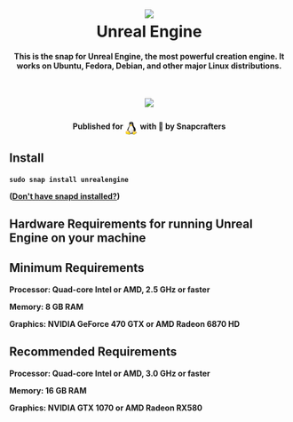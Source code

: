 <h1 align="center">
  <img src="https://user-images.githubusercontent.com/45159366/53942613-12f3e780-4070-11e9-9694-cdb35d131f7e.png">
  <br />
Unreal Engine
</h1>

<p align="center"><b>This is the snap for Unreal Engine, the most powerful creation engine. It works on Ubuntu, Fedora, Debian, and other major Linux distributions. </p>

<!-- Uncomment and modify this when you are provided a build status badge
<p align="center">
<a href="https://build.snapcraft.io/user/snapcrafters/fork-and-rename-me"><img src="https://build.snapcraft.io/badge/snapcrafters/fork-and-rename-me.svg" alt="Snap Status"></a>
</p>
-->
<h1 align="center">
  <img src="https://user-images.githubusercontent.com/45159366/53942616-138c7e00-4070-11e9-8e10-9fb1ebae68f9.png">
  <br />
</h1>

<p align="center">Published for <img src="https://raw.githubusercontent.com/anythingcodes/slack-emoji-for-techies/gh-pages/emoji/tux.png" align="top" width="24" /> with 💝 by Snapcrafters</p>

## Install

    sudo snap install unrealengine

([Don't have snapd installed?](https://snapcraft.io/docs/core/install))

## Hardware Requirements for running Unreal Engine on your machine


## Minimum Requirements

Processor: Quad-core Intel or AMD, 2.5 GHz or faster

Memory:  8 GB RAM

Graphics: NVIDIA GeForce 470 GTX or AMD Radeon 6870 HD


## Recommended Requirements

Processor: Quad-core Intel or AMD, 3.0 GHz or faster

Memory:  16 GB RAM

Graphics: NVIDIA GTX 1070 or AMD Radeon RX580
